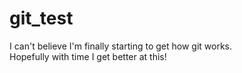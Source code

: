 # git_test 
I can't believe I'm finally starting to get how git works.  
Hopefully with time I get better at this!